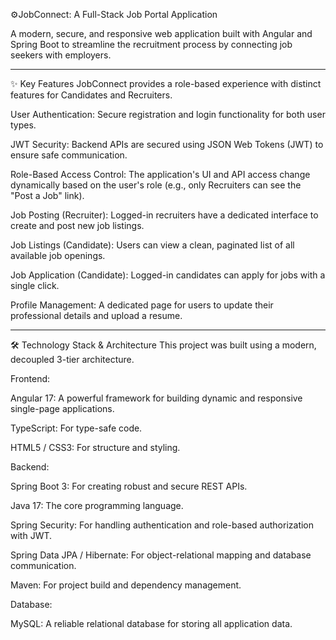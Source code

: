 ⚙️JobConnect: A Full-Stack Job Portal Application

A modern, secure, and responsive web application built with Angular and Spring Boot to streamline the recruitment process by connecting job seekers with employers.

--------------------------------------------------------------------------------------------------------------------------------------------------------------------

✨ Key Features
JobConnect provides a role-based experience with distinct features for Candidates and Recruiters.

User Authentication: Secure registration and login functionality for both user types.

JWT Security: Backend APIs are secured using JSON Web Tokens (JWT) to ensure safe communication.

Role-Based Access Control: The application's UI and API access change dynamically based on the user's role (e.g., only Recruiters can see the "Post a Job" link).

Job Posting (Recruiter): Logged-in recruiters have a dedicated interface to create and post new job listings.

Job Listings (Candidate): Users can view a clean, paginated list of all available job openings.

Job Application (Candidate): Logged-in candidates can apply for jobs with a single click.

Profile Management: A dedicated page for users to update their professional details and upload a resume.

--------------------------------------------------------------------------------------------------------------------------------------------------------------------


🛠️ Technology Stack & Architecture
This project was built using a modern, decoupled 3-tier architecture.

Frontend:

Angular 17: A powerful framework for building dynamic and responsive single-page applications.

TypeScript: For type-safe code.

HTML5 / CSS3: For structure and styling.

Backend:

Spring Boot 3: For creating robust and secure REST APIs.

Java 17: The core programming language.

Spring Security: For handling authentication and role-based authorization with JWT.

Spring Data JPA / Hibernate: For object-relational mapping and database communication.

Maven: For project build and dependency management.

Database:

MySQL: A reliable relational database for storing all application data.
